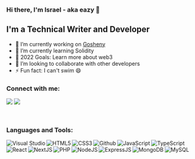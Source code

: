 ### Hi there, I'm Israel - aka eazy 👋

<!--
**pseudoeazy/pseudoeazy** is a ✨ _special_ ✨ repository because its `README.md` (this file) appears on your GitHub profile.
Here are some ideas to get you started:
-->

## I'm a Technical Writer and Developer

- 🔭 I’m currently working on [Gosheny](https://gosheny-frontend.vercel.app)
- 🌱 I’m currently learning Solidity
- 🥅 2022 Goals: Learn more about web3
- 👯 I’m looking to collaborate with other developers
- ⚡ Fun fact: I can't swim 😄
<!--
- 😻 Check out the NFT collection I created: [CodeCats](https://opensea.io/collection/codecats?search[sortAscending]=true&search[sortBy]=PRICE&search[toggles][0]=BUY_NOW)
  -->

### Connect with me:

<a href="https://twitter.com/pseudoeazy"><img src="https://img.shields.io/badge/Twitter-1DA1F2?style=for-the-badge&logo=twitter&logoColor=white" /></a>
<a href="https://medium.com/@pseudoeazy"><img src="https://img.shields.io/badge/Medium-12100E?style=for-the-badge&logo=medium&logoColor=white" /></a>

<br />

### Languages and Tools:

<img align="left" alt="Visual Studio"  src="https://img.shields.io/badge/Visual_Studio-5C2D91?style=for-the-badge&logo=visual%20studio&logoColor=white" />
<img align="left" alt="HTML5"  src="https://img.shields.io/badge/HTML5-E34F26?style=for-the-badge&logo=html5&logoColor=white" />
<img align="left" alt="CSS3"  src="https://img.shields.io/badge/CSS3-1572B6?style=for-the-badge&logo=css3&logoColor=white" />
<img align="left" alt="Github"  src="https://img.shields.io/badge/GitHub-100000?style=for-the-badge&logo=github&logoColor=white" />
<img align="left" alt="JavaScript"  src="https://img.shields.io/badge/JavaScript-323330?style=for-the-badge&logo=javascript&logoColor=F7DF1E" />
<img align="left" alt="TypeScript"  src="https://img.shields.io/badge/TypeScript-007ACC?style=for-the-badge&logo=typescript&logoColor=white" />
<img align="left" alt="React"  src="https://img.shields.io/badge/React-20232A?style=for-the-badge&logo=react&logoColor=61DAFB" />
<img align="left" alt="NextJS"  src="https://img.shields.io/badge/next.js-000000?style=for-the-badge&logo=nextdotjs&logoColor=white" />
<img align="left" alt="PHP"  src="https://img.shields.io/badge/PHP-777BB4?style=for-the-badge&logo=php&logoColor=white" />
<img align="left" alt="NodeJS"  src="https://img.shields.io/badge/Node.js-339933?style=for-the-badge&logo=nodedotjs&logoColor=white" />
<img align="left" alt="ExpressJS"  src="https://img.shields.io/badge/Express.js-000000?style=for-the-badge&logo=express&logoColor=white" />
<img align="left" alt="MongoDB"  src="https://img.shields.io/badge/MongoDB-4EA94B?style=for-the-badge&logo=mongodb&logoColor=white" />
<img align="left" alt="MySQL"  src="https://img.shields.io/badge/MySQL-005C84?style=for-the-badge&logo=mysql&logoColor=white" />

<br />
<br />
